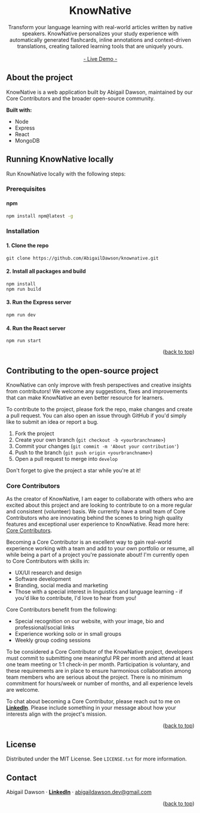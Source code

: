 <a name="readme-top"></a>
<br />

<div align="center">

  <h1 align="center">KnowNative</h1>

  <p align="center">
    Transform your language learning with real-world articles written by native speakers. KnowNative personalizes your study experience with automatically generated flashcards, inline annotations and context-driven translations, creating tailored learning tools that are uniquely yours.
    <br />
    <br />
    <a href="https://knownative.io">- Live Demo -</a>
  </p>
</div>

## About the project

KnowNative is a web application built by Abigail Dawson, maintained by our Core Contributors and the broader open-source community.

**Built with:**

- Node
- Express
- React
- MongoDB

## Running KnowNative locally

Run KnowNative locally with the following steps:

### Prerequisites

#### npm

```sh
npm install npm@latest -g
```

### Installation

#### 1. Clone the repo

```
git clone https://github.com/AbigailDawson/knownative.git
```

#### 2. Install all packages and build

```
npm install
npm run build
```

#### 3. Run the Express server

```
npm run dev
```

#### 4. Run the React server

```
npm run start
```

<p align="right">(<a href="#readme-top">back to top</a>)</p>

## Contributing to the open-source project

KnowNative can only improve with fresh perspectives and creative insights from contributors! We welcome any suggestions, fixes and improvements that can make KnowNative an even better resource for learners.

To contribute to the project, please fork the repo, make changes and create a pull request. You can also open an issue through GitHub if you'd simply like to submit an idea or report a bug.

1. Fork the project
2. Create your own branch (`git checkout -b <yourbranchname>`)
3. Commit your changes (`git commit -m 'About your contribution'`)
4. Push to the branch (`git push origin <yourbranchname>`)
5. Open a pull request to merge into `develop`

Don't forget to give the project a star while you're at it!

### Core Contributors

As the creator of KnowNative, I am eager to collaborate with others who are excited about this project and are looking to contribute to on a more regular and consistent (volunteer) basis. We currently have a small team of Core Contributors who are innovating behind the scenes to bring high quality features and exceptional user experience to KnowNative. Read more here: <a href="#">Core Contributors</a>.

Becoming a Core Contributor is an excellent way to gain real-world experience working with a team and add to your own portfolio or resume, all while being a part of a project you're passionate about! I'm currently open to Core Contributors with skills in:

- UX/UI research and design
- Software development
- Branding, social media and marketing
- Those with a special interest in linguistics and language learning - if you'd like to contribute, I'd love to hear from you!

Core Contributors benefit from the following:

- Special recognition on our website, with your image, bio and professional/social links
- Experience working solo or in small groups
- Weekly group coding sessions

To be considered a Core Contributor of the KnowNative project, developers must commit to submitting one meaningful PR per month and attend at least one team meeting or 1:1 check-in per month. Participation is voluntary, and these requirements are in place to ensure harmonious collaboration among team members who are serious about the project. There is no minimum commitment for hours/week or number of months, and all experience levels are welcome.

To chat about becoming a Core Contributor, please reach out to me on [**LinkedIn**](https://www.linkedin.com/in/abigaildawsondev/). Please include something in your message about how your interests align with the project's mission.

<p align="right">(<a href="#readme-top">back to top</a>)</p>

## License

Distributed under the MIT License. See `LICENSE.txt` for more information.

## Contact

Abigail Dawson · [**LinkedIn**](https://www.linkedin.com/in/abigaildawsondev/) · abigaildawson.dev@gmail.com

<p align="right">(<a href="#readme-top">back to top</a>)</p>
